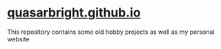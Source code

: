 # [quasarbright.github.io](https://quasarbright.github.io/)
This repository contains some old hobby projects as well as my personal website

